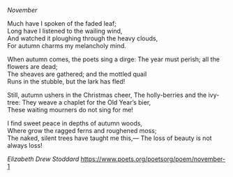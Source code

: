 _November_
 
   Much have I spoken of the faded leaf;	
   Long have I listened to the wailing wind,	
   And watched it ploughing through the heavy clouds,	
   For autumn charms my melancholy mind.	
 
   When autumn comes, the poets sing a dirge:
   The year must perish; all the flowers are dead;	
   The sheaves are gathered; and the mottled quail	
   Runs in the stubble, but the lark has fled!	
 
   Still, autumn ushers in the Christmas cheer,	
   The holly-berries and the ivy-tree:
   They weave a chaplet for the Old Year’s bier,	
   These waiting mourners do not sing for me!	
 
   I find sweet peace in depths of autumn woods,	
   Where grow the ragged ferns and roughened moss;	
   The naked, silent trees have taught me this,—
   The loss of beauty is not always loss!
    
   *Elizabeth Drew Stoddard*
https://www.poets.org/poetsorg/poem/november-1
